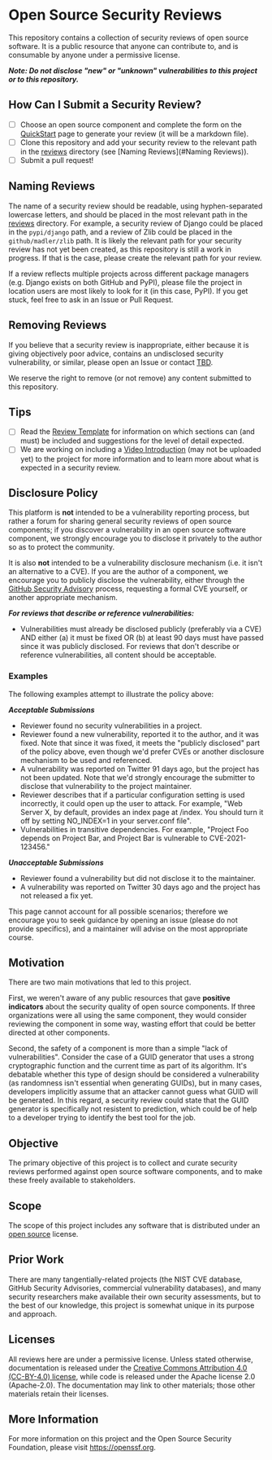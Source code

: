 # Open Source Security Reviews

This repository contains a collection of security reviews of open source software. It is a public resource that anyone can contribute to, and is consumable by anyone under a permissive license.

***Note: Do not disclose "new" or "unknown" vulnerabilities to this project or to this repository.***

## How Can I Submit a Security Review?

- [ ] Choose an open source component and complete the form on the [QuickStart](https://ossf.github.io/security-reviews/quickstart.html) page to generate your review (it will be a markdown file).
- [ ] Clone this repository and add your security review to the relevant path in the [reviews](https://github.com/ossf/security-reviews/tree/main/reviews) directory (see [Naming Reviews](#Naming Reviews)).
- [ ] Submit a pull request!

## Naming Reviews

The name of a security review should be readable, using hyphen-separated lowercase
letters, and should be placed in the most relevant path in the [reviews](https://github.com/ossf/security-reviews/tree/main/reviews) directory. For example, a security review of Django could be placed in the `pypi/django` path, and a review of Zlib could be placed in the `github/madler/zlib` path. It is likely the relevant path for your security review has not yet been created, as this repository is still a work in progress. If that is the case, please create the relevant path for your review.

If a review reflects multiple projects across different package managers (e.g.
Django exists on both GitHub and PyPI), please file the project in location
users are most likely to look for it (in this case, PyPI). If you get stuck,
feel free to ask in an Issue or Pull Request.

## Removing Reviews

If you believe that a security review is inappropriate, either because
it is giving objectively poor advice, contains an undisclosed security
vulnerability, or similar, please open an Issue or contact [TBD](#).

We reserve the right to remove (or not remove) any content submitted
to this repository.

## Tips

- [ ] Read the [Review Template](template.md) for information on which sections can (and must) be included and suggestions for the level of detail expected.
- [ ] We are working on including a [Video Introduction](#) (may not be uploaded yet) to the project for more information and to learn more about what is expected in a security review.

## Disclosure Policy

This platform is **not** intended to be a vulnerability reporting process, but rather a forum for sharing general security reviews of open source components; if you
discover a vulnerability in an open source software component, we
strongly encourage you to disclose it privately to the author so as
to protect the community.

It is also **not** intended to be a vulnerability disclosure mechanism
(i.e. it isn't an alternative to a CVE). If you are the author of a
component, we encourage you to publicly disclose the vulnerability,
either through the
[GitHub Security Advisory](https://docs.github.com/en/free-pro-team@latest/github/managing-security-vulnerabilities/about-github-security-advisories)
process, requesting a formal CVE yourself, or another appropriate
mechanism.

***For reviews that describe or reference vulnerabilities:***

 * Vulnerabilities must already be disclosed publicly (preferably via a CVE) AND either (a) it must be fixed OR (b) at least 90 days must have passed since it was publicly disclosed.
For reviews that don't describe or reference vulnerabilities, all content should be acceptable.

### Examples

The following examples attempt to illustrate the policy above:

***Acceptable Submissions***

 * Reviewer found no security vulnerabilities in a project.
 * Reviewer found a new vulnerability, reported it to the author, and it was fixed. Note that since it was fixed, it meets the "publicly disclosed" part of the policy above, even though we'd prefer CVEs or another disclosure mechanism to be used and referenced.
 * A vulnerability was reported on Twitter 91 days ago, but the project has not been updated. Note that we'd strongly encourage the submitter to disclose that vulnerability to the project maintainer.
 * Reviewer describes that if a particular configuration setting is used incorrectly, it could open up the user to attack. For example, "Web Server X, by default, provides an index page at /index. You should turn it off by setting NO_INDEX=1 in your server.conf file".
 * Vulnerabilities in transitive dependencies. For example, "Project Foo depends on Project Bar, and Project Bar is vulnerable to CVE-2021-123456."

***Unacceptable Submissions***

 * Reviewer found a vulnerability but did not disclose it to the maintainer.
 * A vulnerability was reported on Twitter 30 days ago and the project has not released a fix yet.

This page cannot account for all possible scenarios; therefore we encourage you to seek guidance by opening an issue (please do not provide specifics), and a maintainer will advise on the most appropriate course.

## Motivation

There are two main motivations that led to this project.

First, we weren't aware of any public resources that gave **positive indicators**
about the security quality of open source components. If three
organizations were all using the same component, they would consider
reviewing the component in some way, wasting effort that could
be better directed at other components.

Second, the safety of a component is more than a simple "lack of
vulnerabilities". Consider the case of a GUID generator that uses a
strong cryptographic function and the current time as part of its
algorithm. It's debatable whether this type of design should
be considered a vulnerability (as randomness isn't essential when
generating GUIDs), but in many cases, developers implicitly
assume that an attacker cannot guess what GUID will be generated.
In this regard, a security review could state that the
GUID generator is specifically not resistent to prediction, which
could be of help to a developer trying to identify the best tool
for the job.

## Objective

The primary objective of this project is to collect and curate
security reviews performed against open source software components,
and to make these freely available to stakeholders.

## Scope

The scope of this project includes any software that is distributed
under an [open source](https://opensource.org/licenses) license.

## Prior Work

There are many tangentially-related projects (the NIST CVE database,
GitHub Security Advisories, commercial vulnerability databases), and
many security researchers make available their own security assessments,
but to the best of our knowledge, this project is somewhat unique
in its purpose and approach.

## Licenses

All reviews here are under a permissive license.
Unless stated otherwise, documentation is released under the
[Creative Commons Attribution 4.0 (CC-BY-4.0) license](https://creativecommons.org/licenses/by/4.0/legalcode.txt),
while code is released under the Apache license 2.0 (Apache-2.0).
The documentation may link to other materials; those other materials retain
their licenses.

## More Information

For more information on this project and the Open Source Security
Foundation, please visit https://openssf.org.
